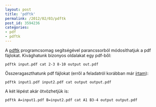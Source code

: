 ```yaml
---
layout: post
title: 'pdftk'
permalink: /2012/02/03/pdftk
post_id: 3594236
categories: 
- pdf
- pdftk
---
```


A 
[pdftk](http://www.pdflabs.com/tools/pdftk-the-pdf-toolkit/) programcsomag segítségével parancssorból módosíthatjuk a pdf fájlokat. 
Kivághatunk bizonyos oldalakat egy pdf-ből: 
```
pdftk input.pdf cat 2-3 8-10 output out.pdf
``` 
Összeragaszthatunk pdf fájlokat (erről a feladatról korábban már 
[írtam](http://commandline.blog.hu/2011/08/02/pdf_fajlok_osszefuzese_1)): 
```
pdftk input1.pdf input2.pdf cat output output.pdf
``` 
A két lépést akár ötvözhetjük is: 
```
pdftk A=input1.pdf B=input2.pdf cat A1 B3-4 output output.pdf
```
